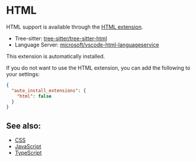 # HTML

HTML support is available through the [HTML extension](https://github.com/zed-industries/zed/tree/main/extensions/html).

- Tree-sitter: [tree-sitter/tree-sitter-html](https://github.com/tree-sitter/tree-sitter-html)
- Language Server: [microsoft/vscode-html-languageservice](https://github.com/microsoft/vscode-html-languageservice)

This extension is automatically installed.

If you do not want to use the HTML extension, you can add the following to your settings:

```json
{
  "auto_install_extensions": {
    "html": false
  }
}
```

## See also:

- [CSS](./css.md)
- [JavaScript](./javascript.md)
- [TypeScript](./typescript.md)
